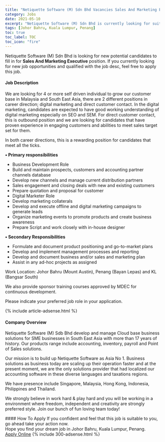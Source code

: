 ```yaml
---
title: "Netiquette Software (M) Sdn Bhd Vacancies Sales And Marketing Executive" 
category: Jobs 
date: 2021-05-10 
excerpt: "Netiquette Software (M) Sdn Bhd is currently looking for suitable person to fill in the Sales And Marketing Executive which based in Johor Bahru, Kuala Lumpur, Penang" 
tags: [Johor Bahru, Kuala Lumpur, Penang] 
toc: true 
toc_label: TOC 
toc_icon: "fire" 
--- 
```


<p>Netiquette Software (M) Sdn Bhd is looking for new potential candidates to fill in for <b>Sales And Marketing Executive</b> position. If you currently looking for new job opportunities and qualified with the job desc, feel free to apply this job.
</p><div><div><h4>Job Description</h4></div><div><div><span><div><p>We are looking for 4 or more self driven individual to grow our customer base in Malaysia and South East Asia, there are 2 different positions in career direction; digital marketing and direct customer contact. In the digital marketing, candidates are expected to have good working understanding of digital marketing especially on SEO and SEM. For direct customer contact, this is outbound position and we are looking for candidates that have proven experience in engaging customers and abilities to meet sales target set for them.&#160;</p><p>In both career directions, this is a rewarding position for candidates that meet all the ticks.</p><p><strong>&#8226; Primary responsibilities</strong></p><ul><li>Business Development Role</li><li>Build and maintain prospects, customers and accounting partner channels database</li><li>Develop new channels and manage current distribution partners</li><li>Sales engagement and closing deals with new and existing customers</li><li>Prepare quotation and proposal for customer</li><li>Digital Marketer Role</li><li>Develop marketing collaterals</li><li>Develop and execute offline and digital marketing campaigns to generate leads</li><li>Organize marketing events to promote products and create business awareness</li><li>Prepare Script and work closely with in-house designer</li></ul><p><strong>&#8226; Secondary Responsibilities</strong></p><ul><li>Formulate and document product positioning and go-to-market plans</li><li>Develop and implement management processes and reporting</li><li>Develop and document business and/or sales and marketing plan</li><li>Assist in any ad-hoc projects as assigned</li></ul><p>Work Location: Johor Bahru (Mount Austin), Penang (Bayan Lepas) and KL (Bangsar South)</p><p>We also provide sponsor training courses approved by MDEC for continuous development.</p><p>Please indicate your preferred job role in your application.</p></div></span></div></div></div> 
{% include article-adsense.html %} 
<div><div><h4>Company Overview</h4></div><div><div><span><div><p>Netiquette Software (M) Sdb Bhd develop and manage Cloud base business solutions for SME businesses in South East Asia with more than 17 years of history. Our products range include accounting, inventory, payroll and Point of Sales solutions.</p><p>Our mission is to build up Netiquette Software as Asia No 1. Business solutions as business today are scaling up their operation faster and at the present moment, we are the only solutions provider that had localized our accounting software in these diverse languages and taxations regions.</p><p>We have presence include Singapore, Malaysia, Hong Kong, Indonesia, Philippines and Thailand.&#160;</p><p>We strongly believe in work hard &amp; play hard and you will be working in a environment where freedom, independent and creativity are strongly preferred style. Join our bunch of fun loving team today!</p></div></span></div></div></div> 
#### How To Apply 
If you confident and feel that this job is suitable to you, go ahead take your action now. <br/> 
Hope you find your dream job in Johor Bahru, Kuala Lumpur, Penang. <br/> 
<a href="https://www.jobstreet.com.my/en/job/sales-and-marketing-executive-4561673?jobId=jobstreet-my-job-4561673&" class="btn btn--info" target="_blank" rel="nofollow noopenner">Apply Online</a> 
{% include 300-adsense.html %} 